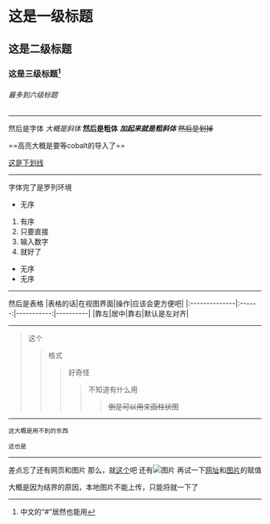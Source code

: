# 这是一级标题
## 这是二级标题
### 这是三级标题[^footnote1]
###### 最多到六级标题
[^footnote1]:中文的“#”居然也能用

------------
然后是字体
*大概是斜体*
**然后是粗体**
***加起来就是粗斜体***
~~然后是划掉~~

==高亮大概是要等cobalt的导入了==

<u>这是下划线</u>

-----------------

字体完了是罗列环境

+ 无序
1. 有序
2. 只要直接
4. 输入数字
5. 就好了  
+ 无序
+ 无序

----------------------

然后是表格
|表格的话|在视图界面|操作|应该会更方便吧|
|:--------------|:------:|-----------:|----------|
|靠左|居中|靠右|默认是左对齐|

------------------------
>这个
>>格式
>>>好奇怪
>>>>不知道有什么用
>>>>
>>>>>~~倒是可以用来画柱状图~~

--------------------
`这大概是用不到的东西`

```
这也是
```

-----------------------
差点忘了还有网页和图片
那么，就[这个](https://www.bilibili.com/video/BV1Rp4y1S7j5 "你知道得太多了")吧
还有![图片](https://h.bilibili.com/41722117 "33是我的")
再试一下[网址][wangzhi]和[图片][tupian]的赋值

[wangzhi]:https://www.bilibili.com/video/BV1Rp4y1S7j5	"这是赋值的哦"
[tupian]:https://h.bilibili.com/41722117	"这也是"

大概是因为结界的原因，本地图片不能上传，只能将就一下了
